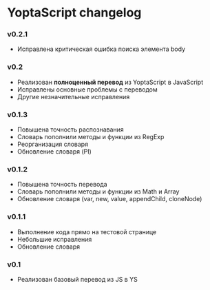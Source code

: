 # YoptaScript changelog

### v0.2.1
* Исправлена критическая ошибка поиска элемента body

### v0.2
* Реализован **полноценный перевод** из YoptaScript в JavaScript
* Исправлены основные проблемы с переводом
* Другие незначительные исправления


### v0.1.3

* Повышена точность распознавания
* Словарь пополнили методы и функции из RegExp
* Реорганизация словаря
* Обновление словаря (PI)


### v0.1.2

* Повышена точность перевода
* Словарь пополнили методы и функции из Math и Array
* Обновление словаря (var, new, value, appendChild, cloneNode)

### v0.1.1

* Выполнение кода прямо на тестовой странице
* Небольшие исправления
* Обновление словаря

### v0.1

* Реализован базовый перевод из JS в YS
